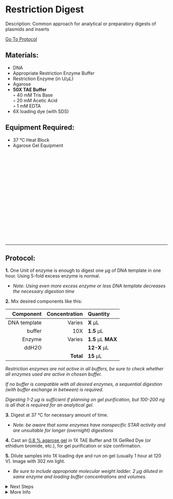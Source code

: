 Restriction Digest
================================================================================
Description: Common approach for analytical or preparatory digests of plasmids and inserts

[Go To Protocol](#protocol)

Materials:
--------------------------------------------------------------------------------
  * DNA
  * Appropriate Restriction Enzyme Buffer
  * Restriction Enzyme (in U/µL)
  * Agarose
  * **50X TAE Buffer**  
    ◦ 40 mM Tris Base  
    ◦ 20 mM Acetic Acid  
    ◦ 1 mM EDTA  
  * 6X loading dye (with SDS)

Equipment Required:
--------------------------------------------------------------------------------
  * 37 °C Heat Block
  * Agarose Gel Equipment
  
<br/><br/><br/><br/><br/><br/><br/><br/><br/><br/><br/><br/><br/><br/><br/><br/>

<!-- Use <br/> to fill in first page -->
___
Protocol:
--------------------------------------------------------------------------------
**1.** One Unit of enzyme is enough to digest one µg of DNA template in one hour. Using 5-fold excess enzyme is normal.

  * *Note: Using even more excess enzyme or less DNA template decreases the necessary digestion time* 

**2.** Mix desired components like this:

  | Component | Concentration | Quantity | 
  | ---------: | ---------: | :---------- |
  | DNA template | Varies | **X**  µL | 
  | buffer | 10X | **1.5**  µL |
  | Enzyme |Varies| **1.5**  µL **MAX** |
  | ddH2O || **12-X**  µL |
  || **Total** | **15** µL |
  
   *Restriction enzymes are not active in all buffers, be sure to check whether all enzymes used are active in chosen buffer.*
   
   *If no buffer is compatible with all desired enzymes, a sequential digestion (with buffer exchange in between) is required.*
   
   *Digesting 1-2 µg is sufficient if planning on gel purification, but 100-200 ng is all that is required for an analytical gel.*
 
 **3.** Digest at 37 °C for necessary amount of time.
   * *Note: be aware that some enzymes have nonspecific STAR activity and are unsuitable for longer (overnight) digestions*
 
 **4.** Cast an [0.8 % agarose gel](DNA-Agarose-Gel.md) in 1X TAE Buffer and 1X GelRed Dye (or ethidium bromide, etc.), for gel purification or size confirmation. 
 
 **5.** Dilute samples into 1X loading dye and run on gel (usually 1 hour at 120 V). Image with 302 nm light.
   * *Be sure to include appropriate molecular weight ladder. 2 µg diluted in same enzyme and loading buffer concentrations and volumes.*  

<!-- The text below creates dropdown lists for links to next steps or hyperlinks -->

<details>
  <summary>Next Steps</summary>
  
</p> <a href="https://www.neb.com/protocols/2015/11/23/monarch-dna-gel-extraction-kit-protocol-t1020">
NEB Monarch Gel Extraction Kit</a>

</details>

<details>
  <summary>More Info</summary>
  
  <a href="https://www.neb.com/protocols/2012/12/07/optimizing-restriction-endonuclease-reactions#:~:text=Reaction%20Volume%20%20%20%20%20%20,%201%20%C2%B5g%20%20%205%20%C2%B5l%20">
Optimizing Endonuclease Reactions</a>  

</details>
